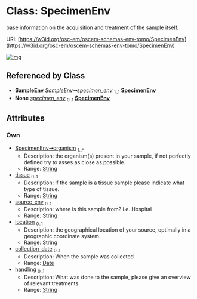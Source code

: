 
# Class: SpecimenEnv

base information on the acquisition and treatment of the sample itself.

URI: [https://w3id.org/osc-em/oscem-schemas-env-tomo/SpecimenEnv](https://w3id.org/osc-em/oscem-schemas-env-tomo/SpecimenEnv)


[![img](https://yuml.me/diagram/nofunky;dir:TB/class/[SampleEnv]++-%20specimen_env%201..1>[SpecimenEnv&#124;organism:string%20%2B;tissue:string%20%3F;source_env:string%20%3F;location:string%20%3F;collection_date:date%20%3F;handling:string%20%3F],[SampleEnv]++-%20specimen_env(i)%200..1>[SpecimenEnv],[SampleEnv])](https://yuml.me/diagram/nofunky;dir:TB/class/[SampleEnv]++-%20specimen_env%201..1>[SpecimenEnv&#124;organism:string%20%2B;tissue:string%20%3F;source_env:string%20%3F;location:string%20%3F;collection_date:date%20%3F;handling:string%20%3F],[SampleEnv]++-%20specimen_env(i)%200..1>[SpecimenEnv],[SampleEnv])

## Referenced by Class

 *  **[SampleEnv](SampleEnv.md)** *[SampleEnv➞specimen_env](SampleEnv_specimen_env.md)*  <sub>1..1</sub>  **[SpecimenEnv](SpecimenEnv.md)**
 *  **None** *[specimen_env](specimen_env.md)*  <sub>0..1</sub>  **[SpecimenEnv](SpecimenEnv.md)**

## Attributes


### Own

 * [SpecimenEnv➞organism](SpecimenEnv_organism.md)  <sub>1..\*</sub>
     * Description: the organism(s) present in your sample, if not perfectly defined try to asses as close as possible.
     * Range: [String](types/String.md)
 * [tissue](tissue.md)  <sub>0..1</sub>
     * Description: if the sample is a tissue sample please indicate what type of tissue.
     * Range: [String](types/String.md)
 * [source_env](source_env.md)  <sub>0..1</sub>
     * Description: where is this sample from? i.e. Hospital
     * Range: [String](types/String.md)
 * [location](location.md)  <sub>0..1</sub>
     * Description: the geographical location of your source, optimally in a geographic coordinate system.
     * Range: [String](types/String.md)
 * [collection_date](collection_date.md)  <sub>0..1</sub>
     * Description: When the sample was collected
     * Range: [Date](types/Date.md)
 * [handling](handling.md)  <sub>0..1</sub>
     * Description: What was done to the sample, please give an overview of relevant treatments.
     * Range: [String](types/String.md)
